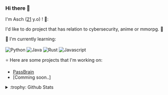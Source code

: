### Hi there 👋

I'm Asch ([21](https://github.com/Asch-sys/Asch-sys/blob/bdd765f4723db204e70157204882dcd00fa97855/hello_world.txt) y.o) ! 👀:

I'd like to do project that has relation to cybersecurity, anime or mmorpg. :ghost:

:page_with_curl: I'm currently learning: 
<br><br>
![Python](https://img.shields.io/badge/python-%233776AB.svg?style=for-the-badge&logo=python&logoColor=white)
![Java](https://img.shields.io/badge/Java-ED8B00?style=for-the-badge&logo=openjdk&logoColor=white)
![Rust](https://img.shields.io/badge/rust-%23000000.svg?style=for-the-badge&logo=rust&logoColor=white)
![Javascript](https://img.shields.io/badge/javascript-%23F7DF1E.svg?style=for-the-badge&logo=javascript&logoColor=white)

:star: Here are some projects that I'm working on: 
- [PassBrain](https://github.com/Asch-sys/Pass-Brain---Asch-sys)
- [Comming soon..]

<details>
<summary>:trophy: Github Stats</summary>
<img src="https://bad-apple-github-readme.vercel.app/api?username=asch-sys&show_icons=true&show_bg=1&theme=graywhite">
<img src="https://github-profile-trophy.vercel.app/?username=asch-sys">
</details>

<br>

<!--Feel free to contact me :yum:
<br><br>
<!-- 
<a href=mailto:"><img src="https://img.shields.io/badge/Email-asch@
<!--
**Asch-sys/Asch-sys** is a ✨ _special_ ✨ repository because its `README.md` (this file) appears on your GitHub profile.

Here are some ideas to get you started:

- 🔭 I’m currently working on ...
- 🌱 I’m currently learning ...
- 👯 I’m looking to collaborate on ...
- 🤔 I’m looking for help with ...
- 💬 Ask me about ...
- 📫 How to reach me: ...
- 😄 Pronouns: ...
- ⚡ Fun fact: ...
-->
